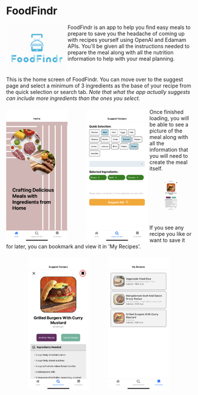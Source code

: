 # FoodFindr
<p align="center">
<img src="./assets/splashcropped.png" alt="image 1" style="float:left;width:33%; margin: 0 auto;">
</p>

<div style="margin-bottom:10px">
FoodFindr is an app to help you find easy meals to prepare to save you the headache of coming up with recipes yourself using OpenAI and Edamam APIs. You'll be given all the instructions needed to prepare the meal along with all the nutrition information to help with your meal planning.
</div>


<h1></h1>

<div style="margin-bottom:20px">
<p> This is the home screen of FoodFindr. You can move over to the suggest page and select a minimum of 3 ingredients as the base of your recipe from the quick selection or search tab. <em>Note that what the app actually suggests can include more ingredients than the ones you select.</em> </p>
</div>
<p align="center";margin-bottom:20px">

  <img src="./assets/home.png" alt="image 1" style="float:left;width:33%;margin-right:10%;" align="center">
  <img src="./assets/select.png" alt="image 2" style="float:left;width:33%;margin-right:1%;" align="center">
</p>

<div style="margin-bottom:20px">
<p> Once finished loading, you will be able to see a picture of the meal along with all the information that you will need to create the meal itself. </p>
</div>

<div style="display:flex;align-items:center;justify-content:center;margin-bottom:20px">
  <img src="./assets/suggest.png" alt="image 3" style="float:left;width:33%;margin-bottom:20px" align="center">
</div>


<div style="margin-bottom:20px">
<p> If you see any recipe you like or want to save it for later, you can bookmark and view it in 'My Recipes'. </p>
</div>

<div style="display:flex;align-items:center;justify-content:center;margin-bottom:20px">
  <img src="./assets/suggestcircle.png" alt="image 1" style="float:left;width:33%;margin-right:10%;" align="center">
  <img src="./assets/bookmark.png" alt="image 3" style="float:left;width:33%;margin-right:1%" align="center">
</div>
